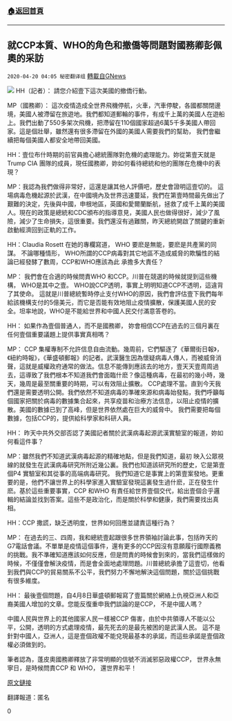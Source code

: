 ###  [:house:返回首頁](https://github.com/ourhimalayas/txt)
---

## 就CCP本質、WHO的角色和撤僑等問題對國務卿彭佩奧的采訪
`2020-04-20 04:05 秘密翻译组` [轉載自GNews](https://gnews.org/zh-hant/178977/)

![](https://s3.amazonaws.com/gnews-media-offload/wp-content/uploads/2020/04/20035908/1-167.jpg)
HH（記者）： 請您介紹壹下這次美國的撤僑行動。

MP（國務卿）： 這次疫情造成全世界飛機停航，火車，汽車停駛，各國都關閉邊境，美國人被滯留在旅遊地。我們都知道郵輪的事件，有成千上萬的美國人在遊船上。我們出動了550多架次飛機，把滯留在110個國家超過6萬5千多美國人帶回家。這是個壯舉，雖然還有很多滯留在外國的美國人需要我們的幫助， 我們會繼續把每個美國人都安全地帶回美國。

HH：壹位布什時期的前官員擔心總統團隊對危機的處理能力。妳從第壹天就是Trump CIA 團隊的成員，現任國務卿，妳如何看待總統和他的團隊在危機中的表現？

MP：我認為我們做得非常好，這還是讓其他人評價吧，歷史會證明這壹切的。 這場病毒危機起源於武漢，在中國境內及世界迅速蔓延，我們在第壹時間最先做出了艱難的決定，先後與中國，申根地區，英國和愛爾蘭斷航，拯救了成千上萬的美國人。現在的政策是總統和CDC頒布的指導意見，美國人民也做得很好，減少了風險，減少了生命損失，這很重要。我們還沒有過難關，昨天總統開啟了關鍵的重新啟動經濟回到正軌的工作。

HH：Claudia Rosett 在她的專欄寫道， WHO 要麽是無能，要麽是共產黨的同謀。 不論哪種情形， WHO所謂的CCP病毒對其它地區不造成威脅的欺騙性的結論已經發酵了數周，CCP和WHO應該為此 承擔多大責任？

MP： 我們會在合適的時候問責WHO 和CCP。川普在競選的時候就提到這些機構， WHO是其中之壹。 WHO說CCP透明，事實上明明知道CCP不透明，這違背了其使命。 這就是川普總統暫時停止支付WHO的原因，我們會評估壹下我們每年給該機構支付的5億美元，而它是否能有效地阻止疫情擴散，保護美國人民的安全。坦率地說，WHO是不能給世界和中國人民交付滿意答卷的。

HH： 如果作為壹個普通人，而不是國務卿， 妳會相信CCP在過去的三個月裏在任何壹個重要議題上提供事實真相嗎？

MP： CCP 集權專制不允許信息自由流動。幾周前，它們驅逐了《華爾街日報》，《紐約時報》，《華盛頓郵報》的記者。武漢醫生因為懷疑病毒人傳人，而被威脅消聲，這就是威權政府通常的做法。信息不能傳到應該去的地方，壹天天壹周周過去，這導致了我們根本不知道我們會面臨什麽？像這種病毒，在最初的幾小時，幾天，幾周是最至關重要的時期，可以有效阻止擴散。 CCP處理不當。直到今天我們還是需要透明公開。我們依然不知道病毒的準確來源和病毒始發點，我們呼籲每個國家把關於病毒的數據集合起來，共享疫苗和治療方法信息，以阻止疫情的擴散。美國的數據已到了高峰，但是世界依然處在巨大的威脅中。 我們需要把每個數據，包括CCP的，提供給科學家和科研人員。

HH： 昨天中共外交部否認了美國記者關於武漢病毒起源武漢實驗室的報道，妳如何看這件事？

MP：雖然我們不知道武漢病毒起源的精確地點，但是我們知道，最初
映入公眾視線的就發生在武漢病毒研究所附近幾公裏。我們也知道該研究所的歷史，它是第壹個P4 實驗室和其從事的高端病毒研究。 我們知道它是事實上的第壹案發地。更重要的是，他們不讓世界上的科學家進入實驗室發現這裏發生過什麽，正在發生什麽。基於這些重要事實，CCP 和WHO 有責任給世界壹個交代，給出壹個合乎邏輯的結論並找到答案。這些不是政治化，而是關於科學和健康，我們需要找出真相。

HH：CCP 撒謊，缺乏透明度，世界如何回應並譴責這種行為？

MP： 在過去的三、四周，我和總統壹起跟很多世界領袖討論此事，包括昨天的G7電話會議。不單單是疫情這個事件，還有更多的CCP因沒有意願履行國際義務的挑戰。我不準確知道應該如何反應，但是問責的時候會到來的，當我們這樣做的時候，不僅僅會解決疫情，而是會全面地處理問題。川普總統承擔了這壹切，他看到我們與CCP的貿易關系不公平，我們努力不懈地解決這個問題，關於這個挑戰有很多維度。

HH： 最後壹個問題，自4月8日華盛頓郵報寫了壹篇關於網絡上仇視亞洲人和亞裔美國人增加的文章。您能反復重申我們談論的是CCP， 不是中國人嗎？

中國人民與世界上的其他國家人民一樣被CCP 傷害，由於中共領導人不能以公平，公開，透明的方式處理疫情，最先死去的是最先被困的是武漢人民。 這不是針對中國人，亞洲人，這是壹個政權不能兌現最基本的承諾，而這些承諾是壹個政權必須做到的。

筆者認為，蓬皮奧國務卿釋放了非常明顯的信號不消滅邪惡政權CCP， 世界永無寧日，是時候問責CCP 和 WHO， 還世界和平！

[原文鏈接](https://www.hughhewitt.com/secretary-of-state-mike-pompeo-on-the-nature-of-the-ccp-the-who-and-repatriating-americans-who-want-to-get-home/)

翻譯報道：匿名

0
